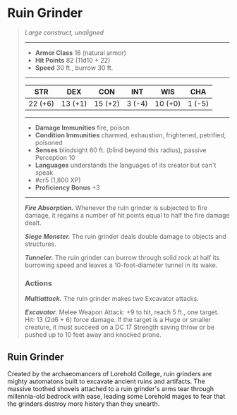 # Ruin Grinder
>*Large construct, unaligned*
>___
>- **Armor Class** 16 (natural armor)
>- **Hit Points** 82 (11d10 + 22)
>- **Speed** 30 ft., burrow 30 ft.
>___
>|STR|DEX|CON|INT|WIS|CHA|
>|:---:|:---:|:---:|:---:|:---:|:---:|
>|22 (+6)|13 (+1)|15 (+2)|3 (-4)|10 (+0)|1 (-5)|
>___
>- **Damage Immunities** fire, poison
>- **Condition Immunities** charmed, exhaustion, frightened, petrified, poisoned
>- **Senses** blindsight 60 ft. (blind beyond this radius), passive Perception 10
>- **Languages** understands the languages of its creator but can't speak
>- #cr5 (1,800 XP)
>- **Proficiency Bonus** +3
>___
>***Fire Absorption.*** Whenever the ruin grinder is subjected to fire damage, it regains a number of hit points equal to half the fire damage dealt.  
>
>***Siege Monster.*** The ruin grinder deals double damage to objects and structures.  
>
>***Tunneler.*** The ruin grinder can burrow through solid rock at half its burrowing speed and leaves a 10-foot-diameter tunnel in its wake.  
>
>### Actions
>***Multiattack.*** The ruin grinder makes two Excavator attacks.  
>
>***Excavator.*** Melee Weapon Attack: +9 to hit, reach 5 ft., one target. Hit: 13 (2d6 + 6) force damage. If the target is a Huge or smaller creature, it must succeed on a DC 17 Strength saving throw or be pushed up to 10 feet away and knocked prone.

## Ruin Grinder

Created by the archaeomancers of Lorehold College, ruin grinders are mighty automatons built to excavate ancient ruins and artifacts. The massive toothed shovels attached to a ruin grinder's arms tear through millennia-old bedrock with ease, leading some Lorehold mages to fear that the grinders destroy more history than they unearth.